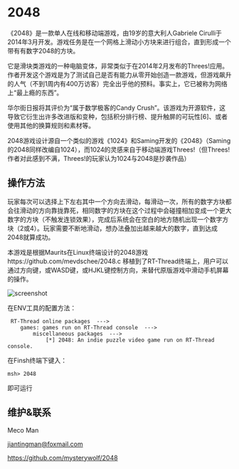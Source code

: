 # 2048

《2048》是一款单人在线和移动端游戏，由19岁的意大利人Gabriele Cirulli于2014年3月开发。游戏任务是在一个网格上滑动小方块来进行组合，直到形成一个带有有数字2048的方块。

它是滑块类游戏的一种电脑变体，非常类似于在2014年2月发布的Threes!应用。作者开发这个游戏是为了测试自己是否有能力从零开始创造一款游戏，但游戏飙升的人气（不到1周内有400万访客）完全出乎他的预料。事实上，它已被称为网络上“最上瘾的东西”。

华尔街日报将其评价为“属于数学极客的Candy Crush”。该游戏为开源软件，这导致它衍生出许多改进版和变种，包括积分排行榜、提升触屏的可玩性[6]、或者使用其他的换算规则和素材等。

2048游戏设计源自一个类似的游戏《1024》和Saming开发的《2048》（Saming的2048同样改编自1024），而1024的灵感来自于移动端游戏Threes!（但Threes!作者对此感到不满，Threes!的玩家认为1024与2048是抄袭作品）



## 操作方法

玩家每次可以选择上下左右其中一个方向去滑动，每滑动一次，所有的数字方块都会往滑动的方向靠拢靠死，相同数字的方块在这个过程中会碰撞相加变成一个更大数字的方块（不触发连锁效果），完成后系统会在空白的地方随机出现一个数字方块（2或4）。玩家需要不断地滑动，想办法叠加出越来越大的数字，直到达成2048就算成功。

本游戏是根据Maurits在Linux终端设计的2048游戏https://github.com/mevdschee/2048.c 移植到了RT-Thread终端上，用户可以通过方向键，或WASD键，或HJKL键控制方向，来替代原版游戏中滑动手机屏幕的操作。

![screenshot](screenshot.png)

在ENV工具的配置方法：

```
 RT-Thread online packages  --->
	games: games run on RT-Thread console  --->
    	miscellaneous packages  --->
        	[*] 2048: An indie puzzle video game run on RT-Thread console.
```

在Finsh终端下键入：

```shell
msh> 2048
```

即可运行



## 维护&联系

Meco Man

jiantingman@foxmail.com

https://github.com/mysterywolf/2048

